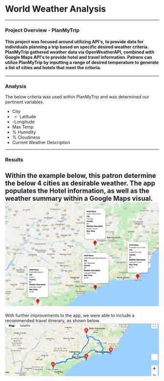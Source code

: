 # World Weather Analysis
----
### Project Overview - PlanMyTrip
#### This project was focused around utilizing API's, to provide data for individuals planning a trip based on specific desired weather criteria.  PlanMyTrip gathered weather data via OpenWeatherAPI, combined with Google Maps API's to provide hotel and travel information. Patrons can utilize PlanMyTrip by inputting a range of desired temperature to generate a list of cities and hotels that meet the criteria.
----
###  Analysis
The below criteria was used within PlanMyTrip and was determined our pertinent variables.
- City
- - Latitude
- -Longitude
- Max Temp
- % Humidity
- % Cloudiness
- Current Weather Description
----
### Results
Within the example below, this patron determine the below 4 cities as desirable weather. The app populates the Hotel information, as well as the weather summary within a Google Maps visual.
![This is an image](https://github.com/KEGANCP/World_Weather_Analysis/blob/main/Vacation_Itinerary/WeatherPy_travel_map_markers.png)
----
With further improvements to the app, we were able to include a recommended travel itinerary, as shown below.
![This is an image](https://github.com/KEGANCP/World_Weather_Analysis/blob/main/Vacation_Itinerary/WeatherPy_travel_map.png)
